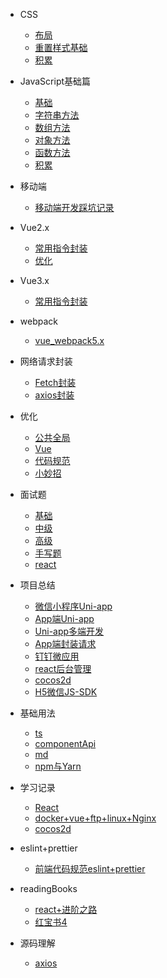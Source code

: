 <!--
 * @Author: lcz
 * @Date: 2021-03-11 15:09:19
 * @LastEditTime: 2021-10-09 10:39:01
 * @LastEditors: Please set LastEditors
 * @Description: In User Settings Edit
 * @FilePath: \lczdocs\_sidebar.md
-->
- CSS
  - [布局](css/layout.md)
  - [重置样式基础](css/reset.md)
  - [积累](css/accumulation.md)
  
- JavaScript基础篇
  - [基础](js/base.md)
  - [字符串方法](js/jsString.md)
  - [数组方法](js/jsArray.md)
  - [对象方法](js/jsObject.md)
  - [函数方法](js/jsfunction.md)
  - [积累](js/accumulation.md)

- 移动端
  - [移动端开发踩坑记录](mobile/mobile.md)

- Vue2.x
  - [常用指令封装](vue2.x/directive.md)
  - [优化](vue2.x/optimization.md)

- Vue3.x
  - [常用指令封装](vue3.x/directive.md)

- webpack
  - [vue_webpack5.x](webpack/vue3xWebpack.md)

- 网络请求封装
  - [Fetch封装](request/fetch.md)
  - [axios封装](request/axios.md)

- 优化
  - [公共全局](optimization/common.md)
  - [Vue](optimization/vue.md)
  - [代码规范](optimization/code.md)
  - [小妙招](optimization/littleTrick.md)

- 面试题
  - [基础](questions/base.md)
  - [中级](questions/intermediate.md)
  - [高级](questions/senior.md)
  - [手写题](questions/despise.md)
  - [react](questions/react.md)

- 项目总结
  - [微信小程序Uni-app](project/wx.md)
  - [App端Uni-app](project/app.md)
  - [Uni-app多端开发](project/uniMore.md)
  - [App端封装请求](project/request.md)
  - [钉钉微应用](project/ddH5.md)
  - [react后台管理](project/reactAntdAdmin.md)
  - [cocos2d](project/cocos2dJs.md)
  - [H5微信JS-SDK](project/H5WX_JS_SDK.md)

- 基础用法
  - [ts](baseuse/ts.md)
  - [componentApi](baseuse/componentApi.md)
  - [md](baseuse/md.md)
  - [npm与Yarn](baseuse/npmYarn.md)

- 学习记录
  - [React](study/react.md)
  - [docker+vue+ftp+linux+Nginx](study/public.md)
  - [cocos2d](study/cocos2d.md)
  
- eslint+prettier
  - [前端代码规范eslint+prettier](code.md)

- readingBooks
  - [react+进阶之路](readingBooks/reactTo.md)
  - [红宝书4](readingBooks/red4.md)

- 源码理解
  - [axios](sourceCode/axios.md)